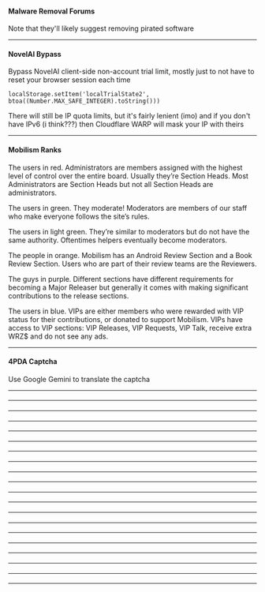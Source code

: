 #### Malware Removal Forums

Note that they'll likely suggest removing pirated software

***

####  NovelAI Bypass

Bypass NovelAI client-side non-account trial limit, mostly just to not have to reset your browser session each time

`localStorage.setItem('localTrialState2', btoa((Number.MAX_SAFE_INTEGER).toString()))`

There will still be IP quota limits, but it's fairly lenient (imo) and if you don't have IPv6 (i think???) then Cloudflare WARP will mask your IP with theirs

***

#### Mobilism Ranks

The users in red. Administrators are members assigned with the highest level of control over the entire board. Usually they’re Section Heads. Most Administrators are Section Heads but not all Section Heads are administrators.
 
 
The users in green. They moderate! Moderators are members of our staff who make everyone follows the site’s rules.
 
 
The users in light green. They’re similar to moderators but do not have the same authority. Oftentimes helpers eventually become moderators.
 
 
The people in orange. Mobilism has an Android Review Section and a Book Review Section. Users who are part of their review teams are the Reviewers.
 
 
The guys in purple. Different sections have different requirements for becoming a Major Releaser but generally it comes with making significant contributions to the release sections.
 
 
The users in blue. VIPs are either members who were rewarded with VIP status for their contributions, or donated to support Mobilism. VIPs have access to VIP sections: VIP Releases, VIP Requests, VIP Talk, receive extra WRZ$ and do not see any ads.

***

#### 4PDA Captcha

Use Google Gemini to translate the captcha



***

####

***

####

***

####

***

####

***

####

***

####

***

####

***

####

***

####

***

####

***

####

***

####

***

####

***

####

***

####

***

####

***

####

***

####

***

####

***

####


    

